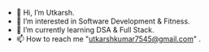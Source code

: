- 👋 Hi, I’m Utkarsh.
- 👀 I’m interested in Software Development & Fitness.
- 🌱 I’m currently learning DSA & Full Stack.
- 📫 How to reach me "utkarshkumar7545@gmail.com" .

<!---
Utkarsh7545 is a ✨ special ✨ repository because its `README.md` (this file) appears on your GitHub profile.
You can click the Preview link to take a look at your changes.
--->
